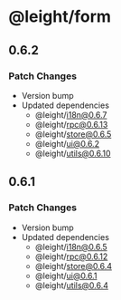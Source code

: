 # @leight/form

## 0.6.2

### Patch Changes

- Version bump
- Updated dependencies
    - @leight/i18n@0.6.7
    - @leight/rpc@0.6.13
    - @leight/store@0.6.5
    - @leight/ui@0.6.2
    - @leight/utils@0.6.10

## 0.6.1

### Patch Changes

- Version bump
- Updated dependencies
    - @leight/i18n@0.6.5
    - @leight/rpc@0.6.12
    - @leight/store@0.6.4
    - @leight/ui@0.6.1
    - @leight/utils@0.6.4
